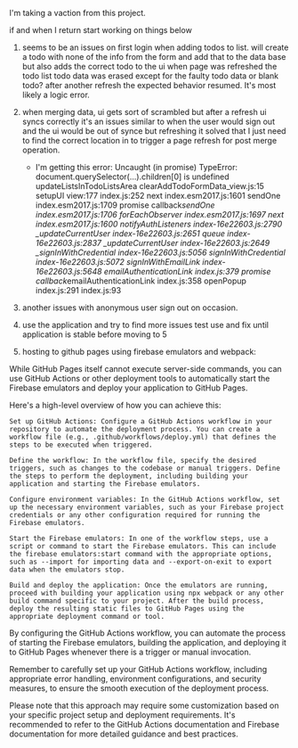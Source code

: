 I'm taking a vaction from this project.

if and when I return start working on things below

1. seems to be an issues on first login when adding todos to list.
will create a todo with none of the info from the form and 
add that to the data base but also adds the correct todo to the ui
when page was refreshed the todo list todo data was erased except for
the faulty todo data or blank todo?
after another refresh the expected behavior resumed.
It's most likely a logic error.

2. when merging data, ui gets sort of scrambled but after a refresh 
ui syncs correctly it's an issues similar to when the user would 
sign out and the ui would be out of synce but refreshing it solved that
I just need to find the correct location in to trigger a page refresh
for post merge operation.

    - I'm getting this error:
Uncaught (in promise) TypeError: document.querySelector(...).children[0] is undefined
    updateListsInTodoListsArea clearAddTodoFormData_view.js:15
    setupUI view:177
    <anonymous> index.js:252
    next index.esm2017.js:1601
    sendOne index.esm2017.js:1709
    promise callback*sendOne index.esm2017.js:1706
    forEachObserver index.esm2017.js:1697
    next index.esm2017.js:1600
    notifyAuthListeners index-16e22603.js:2790
    _updateCurrentUser index-16e22603.js:2651
    queue index-16e22603.js:2837
    _updateCurrentUser index-16e22603.js:2649
    _signInWithCredential index-16e22603.js:5056
    signInWithCredential index-16e22603.js:5072
    signInWithEmailLink index-16e22603.js:5648
    emailAuthenticationLink index.js:379
    promise callback*emailAuthenticationLink index.js:358
    openPopup index.js:291
    <anonymous> index.js:93


3. another issues with anonymous user sign out on occasion.

4. use the application and try to find more issues test use and fix
   until application is stable before moving to 5


5. hosting to github pages using firebase emulators and webpack:

While GitHub Pages itself cannot execute server-side commands, you can use GitHub Actions or other deployment tools to automatically start the Firebase emulators and deploy your application to GitHub Pages.

Here's a high-level overview of how you can achieve this:

    Set up GitHub Actions: Configure a GitHub Actions workflow in your repository to automate the deployment process. You can create a workflow file (e.g., .github/workflows/deploy.yml) that defines the steps to be executed when triggered.

    Define the workflow: In the workflow file, specify the desired triggers, such as changes to the codebase or manual triggers. Define the steps to perform the deployment, including building your application and starting the Firebase emulators.

    Configure environment variables: In the GitHub Actions workflow, set up the necessary environment variables, such as your Firebase project credentials or any other configuration required for running the Firebase emulators.

    Start the Firebase emulators: In one of the workflow steps, use a script or command to start the Firebase emulators. This can include the firebase emulators:start command with the appropriate options, such as --import for importing data and --export-on-exit to export data when the emulators stop.

    Build and deploy the application: Once the emulators are running, proceed with building your application using npx webpack or any other build command specific to your project. After the build process, deploy the resulting static files to GitHub Pages using the appropriate deployment command or tool.

By configuring the GitHub Actions workflow, you can automate the process of starting the Firebase emulators, building the application, and deploying it to GitHub Pages whenever there is a trigger or manual invocation.

Remember to carefully set up your GitHub Actions workflow, including appropriate error handling, environment configurations, and security measures, to ensure the smooth execution of the deployment process.

Please note that this approach may require some customization based on your specific project setup and deployment requirements. It's recommended to refer to the GitHub Actions documentation and Firebase documentation for more detailed guidance and best practices.